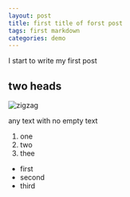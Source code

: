 ```yaml
---
layout: post
title: first title of forst post
tags: first markdown
categories: demo
---
```


I start to write  my first post

## two heads

<img src="{{site.baseurl | prepend: site.url}}/assets/images/doubleResize.jpg" alt="zigzag" />

any text with no empty text
1. one
2. two
3. thee

- first
- second
- third

